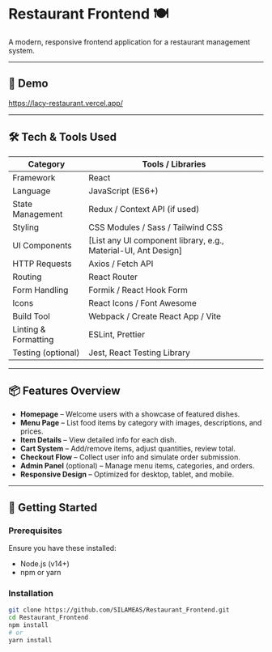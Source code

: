 # Restaurant Frontend 🍽️

A modern, responsive frontend application for a restaurant management system.

---

## 🚀 Demo

https://lacy-restaurant.vercel.app/

---

## 🛠️ Tech & Tools Used

| Category              | Tools / Libraries                        |
|-----------------------|-------------------------------------------|
| Framework             | React                                    |
| Language              | JavaScript (ES6+)                        |
| State Management      | Redux / Context API (if used)            |
| Styling               | CSS Modules / Sass / Tailwind CSS        |
| UI Components         | [List any UI component library, e.g., Material-UI, Ant Design] |
| HTTP Requests         | Axios / Fetch API                        |
| Routing               | React Router                             |
| Form Handling         | Formik / React Hook Form                 |
| Icons                 | React Icons / Font Awesome               |
| Build Tool            | Webpack / Create React App / Vite        |
| Linting & Formatting  | ESLint, Prettier                         |
| Testing (optional)    | Jest, React Testing Library              |

---

## 📦 Features Overview

- **Homepage** – Welcome users with a showcase of featured dishes.
- **Menu Page** – List food items by category with images, descriptions, and prices.
- **Item Details** – View detailed info for each dish.
- **Cart System** – Add/remove items, adjust quantities, review total.
- **Checkout Flow** – Collect user info and simulate order submission.
- **Admin Panel** (optional) – Manage menu items, categories, and orders.
- **Responsive Design** – Optimized for desktop, tablet, and mobile.

---

## 🧩 Getting Started

### Prerequisites

Ensure you have these installed:
- Node.js (v14+)
- npm or yarn

### Installation

```bash
git clone https://github.com/SILAMEAS/Restaurant_Frontend.git
cd Restaurant_Frontend
npm install
# or
yarn install
